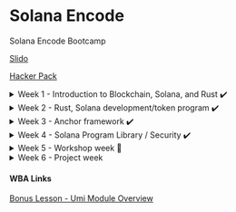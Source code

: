 # Solana Encode

Solana Encode Bootcamp

[Slido](https://app.sli.do/event/9UskLRMBi3gdzDyd9reDeS/live/polls)

[Hacker Pack](https://encodeclub.notion.site/Encode-x-Solana-Bootcamp-Sponsored-by-the-Solana-Foundation-Q2-2024-0fce23e4c02542cd96d4d1a79ab3cdba)

<details>
<summary>Week 1 - Introduction to Blockchain, Solana, and Rust ✔️</summary>
 
 > ### [Introduction to Blockchain, Rust, and Solana](https://youtu.be/sC_WzRACoPo)
 >
 > > #### [June 3, 2024](./class1/README.md)
 >
 > ### [Solana Theory / Rust](https://youtu.be/gDzjyPgtFEk)
 >
 > > #### [June 4, 2024](./class2/README.md)
 >
 > ### [Rust/Solana development](https://youtu.be/ewfmlyA0E14)
 >
 > > #### [June 5, 2024](./class3/README.md)
 >
 > ### [Solana development cont.](https://youtu.be/OUgaMFNKrT0)
 >
 > > #### [June 6, 2024](./class4/README.md)
 </details>

<details>
<summary>Week 2 - Rust, Solana development/token program ✔️</summary>

> ### [Solana accounts and development](https://youtu.be/KVESF-zzPyk)
>
> > #### [June 10, 2024](./class5/README.md)
>
> ### [Rust / DeFi](https://youtu.be/PK7ct9svlCc)
>
> > #### [June 11, 2024](./class6/README.md)
>
> ### [Solana dev cont.](https://youtu.be/MLHXzdlqKyQ)
>
> > #### [June 12, 2024](./class7/README.md)
>
> ### [PDAs in practise](https://youtu.be/D7KeffUKjAo)
>
> > #### [June 13, 2024](./class8/README.md)

</details>
 
<details>
<summary>Week 3 - Anchor framework ✔️</summary>

> ### [Anchor](https://youtu.be/6CsbNsHA5bw)
>
> > #### [June 17, 2024](./class9/README.md)
>
> ### [Web3 introduction](https://youtu.be/D7eQOFxDQKY)
>
> > #### [June 18, 2024](./class10/README.md)
>
> ### [SPL - Solana Pay](https://youtu.be/5ij-p1_vpew)
>
> > #### [June 19, 2024](./class11/README.md)
>
> ### [SPL - Solana Pay](https://youtu.be/5ij-p1_vpew)
>
> > #### [June 20, 2024](./class12/README.md)

</details>

<details>
<summary>Week 4 - Solana Program Library / Security ✔️</summary>

> ### [DeFi Continued / Security](https://youtu.be/I9EgOiTR5Pg)
>
> > #### [June 24, 2024](./class13/README.md)
>
> ### [Versioned Transactions / Solidity](https://youtu.be/29pW1Ko05bY)
>
> > #### [June 25, 2024](./class14/README.md)
>
> ### [Compressed NFTs / Other topics](https://youtu.be/ouOR6YTq5ug)
>
> > #### [June 26, 2024](./class15/README.md)
>
> ### [Extra topics / Review](https://youtu.be/v4r0nFSE2EE)
>
> > #### [June 27, 2024](./class15/README.md)

</details>

<details>
<summary>Week 5 - Workshop week 🏁</summary>

> ### [Codigo session](https://youtu.be/9f6jG1L19iQ)
>
> ### [Actions & Blinks workshop](https://youtu.be/hksx4Hapz8U)
> > #### [July 6, 2024](./wk-actions-blinks/README.md)

</details>

<details>
<summary>Week 6 - Project week</summary>

</details>

#### WBA Links

[Bonus Lesson - Umi Module Overview](https://github.com/Web3-Builders-Alliance/cohort-helper/tree/main/BonusResources/umi)
